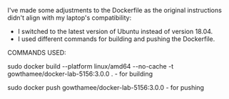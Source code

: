 I've made some adjustments to the Dockerfile as the original instructions didn't align with my laptop's compatibility:

- I switched to the latest version of Ubuntu instead of version 18.04.
- I used different commands for building and pushing the Dockerfile.

COMMANDS USED:

sudo docker build --platform linux/amd64 --no-cache -t gowthamee/docker-lab-5156:3.0.0 . - for building

sudo docker push gowthamee/docker-lab-5156:3.0.0 - for pushing
